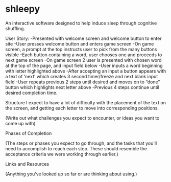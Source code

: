 # shleepy
An interactive software designed to help induce sleep through cognitive shuffling.

User Story: 
-Presented with welcome screen and welcome button to enter site
-User presses welcome button and enters game screen
-On game screen, a prompt at the top instructs user to pick from the many buttons visible
-Each button containing a word, user chooses one and proceeds to next game screen
-On game screen 2 user is presented with chosen word at the top of the page, and input field below
-User inputs a word beginning with letter highlighted above
-After accepting an input a button appears with a text of ‘next’ which creates 3 second timer/freeze and next blank input field
-User repeats previous 2 steps until desired and moves on to “done” button which highlights next letter above
-Previous 4 steps continue until desired completion time.

Structure
I expect to have a lot of difficulty with the placement of the text on the screen, and getting each letter to move into corresponding positions.

(Write out what challenges you expect to encounter, or ideas you want to come up with)

Phases of Completion

(The steps or phases you expect to go through, and the tasks that you'll need to accomplish to reach each step. These should resemble the acceptance criteria we were working through earlier.)

Links and Resources

(Anything you've looked up so far or are thinking about using.)
